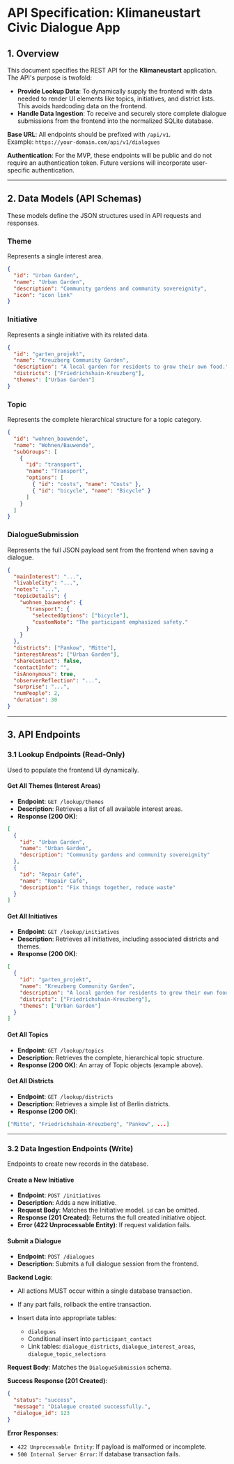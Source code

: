 # API Specification: Klimaneustart Civic Dialogue App

## 1. Overview

This document specifies the REST API for the **Klimaneustart** application. The API's purpose is twofold:

- **Provide Lookup Data**: To dynamically supply the frontend with data needed to render UI elements like topics, initiatives, and district lists. This avoids hardcoding data on the frontend.
- **Handle Data Ingestion**: To receive and securely store complete dialogue submissions from the frontend into the normalized SQLite database.

**Base URL**: All endpoints should be prefixed with `/api/v1`.  
Example: `https://your-domain.com/api/v1/dialogues`

**Authentication**: For the MVP, these endpoints will be public and do not require an authentication token. Future versions will incorporate user-specific authentication.

---

## 2. Data Models (API Schemas)

These models define the JSON structures used in API requests and responses.

### Theme

Represents a single interest area.

```json
{
  "id": "Urban Garden",
  "name": "Urban Garden",
  "description": "Community gardens and community sovereignity",
  "icon": "icon link"
}
```

### Initiative

Represents a single initiative with its related data.

```json
{
  "id": "garten_projekt",
  "name": "Kreuzberg Community Garden",
  "description": "A local garden for residents to grow their own food.",
  "districts": ["Friedrichshain-Kreuzberg"],
  "themes": ["Urban Garden"]
}
```

### Topic

Represents the complete hierarchical structure for a topic category.

```json
{
  "id": "wohnen_bauwende",
  "name": "Wohnen/Bauwende",
  "subGroups": [
    {
      "id": "transport",
      "name": "Transport",
      "options": [
        { "id": "costs", "name": "Costs" },
        { "id": "bicycle", "name": "Bicycle" }
      ]
    }
  ]
}
```

### DialogueSubmission

Represents the full JSON payload sent from the frontend when saving a dialogue.

```json
{
  "mainInterest": "...",
  "livableCity": "...",
  "notes": "...",
  "topicDetails": {
    "wohnen_bauwende": {
      "transport": {
        "selectedOptions": ["bicycle"],
        "customNote": "The participant emphasized safety."
      }
    }
  },
  "districts": ["Pankow", "Mitte"],
  "interestAreas": ["Urban Garden"],
  "shareContact": false,
  "contactInfo": "",
  "isAnonymous": true,
  "observerReflection": "...",
  "surprise": "...",
  "numPeople": 2,
  "duration": 30
}
```

---

## 3. API Endpoints

### 3.1 Lookup Endpoints (Read-Only)

Used to populate the frontend UI dynamically.

#### Get All Themes (Interest Areas)

- **Endpoint**: `GET /lookup/themes`
- **Description**: Retrieves a list of all available interest areas.
- **Response (200 OK)**:

```json
[
  {
    "id": "Urban Garden",
    "name": "Urban Garden",
    "description": "Community gardens and community sovereignity"
  },
  {
    "id": "Repair Café",
    "name": "Repair Café",
    "description": "Fix things together, reduce waste"
  }
]
```

#### Get All Initiatives

- **Endpoint**: `GET /lookup/initiatives`
- **Description**: Retrieves all initiatives, including associated districts and themes.
- **Response (200 OK)**:

```json
[
  {
    "id": "garten_projekt",
    "name": "Kreuzberg Community Garden",
    "description": "A local garden for residents to grow their own food.",
    "districts": ["Friedrichshain-Kreuzberg"],
    "themes": ["Urban Garden"]
  }
]
```

#### Get All Topics

- **Endpoint**: `GET /lookup/topics`
- **Description**: Retrieves the complete, hierarchical topic structure.
- **Response (200 OK)**: An array of Topic objects (example above).

#### Get All Districts

- **Endpoint**: `GET /lookup/districts`
- **Description**: Retrieves a simple list of Berlin districts.
- **Response (200 OK)**:

```json
["Mitte", "Friedrichshain-Kreuzberg", "Pankow", ...]
```

---

### 3.2 Data Ingestion Endpoints (Write)

Endpoints to create new records in the database.

#### Create a New Initiative

- **Endpoint**: `POST /initiatives`
- **Description**: Adds a new initiative.
- **Request Body**: Matches the Initiative model. `id` can be omitted.
- **Response (201 Created)**: Returns the full created initiative object.
- **Error (422 Unprocessable Entity)**: If request validation fails.

#### Submit a Dialogue

- **Endpoint**: `POST /dialogues`
- **Description**: Submits a full dialogue session from the frontend.

**Backend Logic**:

- All actions MUST occur within a single database transaction.
- If any part fails, rollback the entire transaction.
- Insert data into appropriate tables:

  - `dialogues`
  - Conditional insert into `participant_contact`
  - Link tables: `dialogue_districts`, `dialogue_interest_areas`, `dialogue_topic_selections`

**Request Body**: Matches the `DialogueSubmission` schema.

**Success Response (201 Created)**:

```json
{
  "status": "success",
  "message": "Dialogue created successfully.",
  "dialogue_id": 123
}
```

**Error Responses**:

- `422 Unprocessable Entity`: If payload is malformed or incomplete.
- `500 Internal Server Error`: If database transaction fails.

